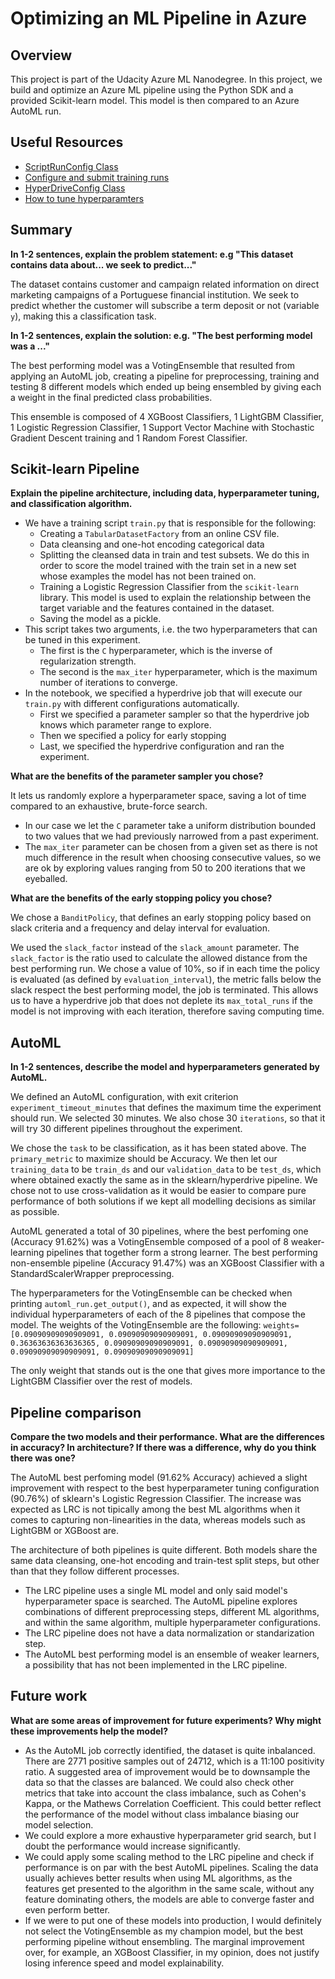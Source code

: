 # Optimizing an ML Pipeline in Azure

## Overview
This project is part of the Udacity Azure ML Nanodegree.
In this project, we build and optimize an Azure ML pipeline using the Python SDK and a provided Scikit-learn model.
This model is then compared to an Azure AutoML run.

## Useful Resources
- [ScriptRunConfig Class](https://docs.microsoft.com/en-us/python/api/azureml-core/azureml.core.scriptrunconfig?view=azure-ml-py)
- [Configure and submit training runs](https://docs.microsoft.com/en-us/azure/machine-learning/how-to-set-up-training-targets)
- [HyperDriveConfig Class](https://docs.microsoft.com/en-us/python/api/azureml-train-core/azureml.train.hyperdrive.hyperdriveconfig?view=azure-ml-py)
- [How to tune hyperparamters](https://docs.microsoft.com/en-us/azure/machine-learning/how-to-tune-hyperparameters)


## Summary
**In 1-2 sentences, explain the problem statement: e.g "This dataset contains data about... we seek to predict..."**

The dataset contains customer and campaign related information on direct marketing campaigns of a Portuguese financial institution. We seek to predict whether the customer will subscribe a term deposit or not (variable `y`), making this a classification task.

**In 1-2 sentences, explain the solution: e.g. "The best performing model was a ..."**

The best performing model was a VotingEnsemble that resulted from applying an AutoML job, creating a pipeline for preprocessing, training and testing 8 different models which ended up being ensembled by giving each a weight in the final predicted class probabilities.

This ensemble is composed of 4 XGBoost Classifiers, 1 LightGBM Classifier, 1 Logistic Regression Classifier, 1 Support Vector Machine with Stochastic Gradient Descent training and 1 Random Forest Classifier.

## Scikit-learn Pipeline
**Explain the pipeline architecture, including data, hyperparameter tuning, and classification algorithm.**
* We have a training script `train.py` that is responsible for the following:
  * Creating a `TabularDatasetFactory` from an online CSV file.
  * Data cleansing and one-hot encoding categorical data
  * Splitting the cleansed data in train and test subsets. We do this in order to score the model trained with the train set in a new set whose examples the model has not been trained on.
  * Training a Logistic Regression Classifier from the `scikit-learn` library. This model is used to explain the relationship between the target variable and the features contained in the dataset.
  * Saving the model as a pickle.
* This script takes two arguments, i.e. the two hyperparameters that can be tuned in this experiment.
  * The first is the `C` hyperparameter, which is the inverse of regularization strength.
  * The second is the `max_iter` hyperparameter, which is the maximum number of iterations to converge.
* In the notebook, we specified a hyperdrive job that will execute our `train.py` with different configurations automatically.
  * First we specified a parameter sampler so that the hyperdrive job knows which parameter range to explore.
  * Then we specified a policy for early stopping
  * Last, we specified the hyperdrive configuration and ran the experiment.

**What are the benefits of the parameter sampler you chose?**

It lets us randomly explore a hyperparameter space, saving a lot of time compared to an exhaustive, brute-force search.
* In our case we let the `C` parameter take a uniform distribution bounded to two values that we had previously narrowed from a past experiment.
* The `max_iter` parameter can be chosen from a given set as there is not much difference in the result when choosing consecutive values, so we are ok by exploring values ranging from 50 to 200 iterations that we eyeballed.

**What are the benefits of the early stopping policy you chose?**

We chose a `BanditPolicy`, that defines an early stopping policy based on slack criteria and a frequency and delay interval for evaluation.

We used the `slack_factor` instead of the `slack_amount` parameter. The `slack_factor` is the ratio used to calculate the allowed distance from the best performing run. We chose a value of 10%, so if in each time the policy is evaluated (as defined by `evaluation_interval`), the metric falls below the slack respect the best performing model, the job is terminated. This allows us to have a hyperdrive job that does not deplete its `max_total_runs` if the model is not improving with each iteration, therefore saving computing time.

## AutoML
**In 1-2 sentences, describe the model and hyperparameters generated by AutoML.**

We defined an AutoML configuration, with exit criterion `experiment_timeout_minutes` that defines the maximum time the experiment should run. We selected 30 minutes. We also chose 30 `iterations`, so that it will try 30 different pipelines throughout the experiment.

We chose the `task` to be classification, as it has been stated above. The `primary_metric` to maximize should be Accuracy. We then let our `training_data` to be `train_ds` and our `validation_data` to be `test_ds`, which where obtained exactly the same as in the sklearn/hyperdrive pipeline. We chose not to use cross-validation as it would be easier to compare pure performance of both solutions if we kept all modelling decisions as similar as possible.

AutoML generated a total of 30 pipelines, where the best perfoming one (Accuracy 91.62%) was a VotingEnsemble composed of a pool of 8 weaker-learning pipelines that together form a strong learner. The best performing non-ensemble pipeline (Accuracy 91.47%) was an XGBoost Classifier with a StandardScalerWrapper preprocessing.

The hyperparameters for the VotingEnsemble can be checked when printing `automl_run.get_output()`, and as expected, it will show the individual hyperparameters of each of the 8 pipelines that compose the model. The weights of the VotingEnsemble are the following:
```weights=[0.09090909090909091, 0.09090909090909091, 0.09090909090909091, 0.36363636363636365, 0.09090909090909091, 0.09090909090909091, 0.09090909090909091, 0.09090909090909091]```

The only weight that stands out is the one that gives more importance to the LightGBM Classifier over the rest of models.

## Pipeline comparison
**Compare the two models and their performance. What are the differences in accuracy? In architecture? If there was a difference, why do you think there was one?**

The AutoML best perfoming model (91.62% Accuracy) achieved a slight improvement with respect to the best hyperparameter tuning configuration (90.76%) of sklearn's Logistic Regression Classifier. The increase was expected as LRC is not tipically among the best ML algorithms when it comes to capturing non-linearities in the data, whereas models such as LightGBM or XGBoost are.

The architecture of both pipelines is quite different. Both models share the same data cleansing, one-hot encoding and train-test split steps, but other than that they follow different processes.
* The LRC pipeline uses a single ML model and only said model's hyperparameter space is searched. The AutoML pipeline explores combinations of different preprocessing steps, different ML algorithms, and within the same algorithm, multiple hyperparameter configurations.
* The LRC pipeline does not have a data normalization or standarization step.
* The AutoML best performing model is an ensemble of weaker learners, a possibility that has not been implemented in the LRC pipeline.

## Future work
**What are some areas of improvement for future experiments? Why might these improvements help the model?**
* As the AutoML job correctly identified, the dataset is quite inbalanced. There are 2771 positive samples out of 24712, which is a 11:100 positivity ratio. A suggested area of improvement would be to downsample the data so that the classes are balanced. We could also check other metrics that take into account the class imbalance, such as Cohen's Kappa, or the Mathews Correlation Coefficient. This could better reflect the performance of the model without class imbalance biasing our model selection.
* We could explore a more exhaustive hyperparameter grid search, but I doubt the performance would increase significantly.
* We could apply some scaling method to the LRC pipeline and check if performance is on par with the best AutoML pipelines. Scaling the data usually achieves better results when using ML algorithms, as the features get presented to the algorithm in the same scale, without any feature dominating others, the models are able to converge faster and even perform better.
* If we were to put one of these models into production, I would definitely not select the VotingEnsemble as my champion model, but the best performing pipeline without ensembling. The marginal improvement over, for example, an XGBoost Classifier, in my opinion, does not justify losing inference speed and model explainability.
